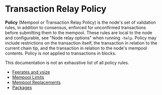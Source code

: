 # Transaction Relay Policy

**Policy** (Mempool or Transaction Relay Policy) is the node's set of validation rules, in addition
to consensus, enforced for unconfirmed transactions before submitting them to the mempool. These
rules are local to the node and configurable, see "Node relay options" when running `-help`.
Policy may include restrictions on the transaction itself, the transaction
in relation to the current chain tip, and the transaction in relation to the node's mempool
contents. Policy is *not* applied to transactions in blocks.

This documentation is not an exhaustive list of all policy rules.

- [Feerates and vsize](feerates-and-vsize.md)
- [Mempool Limits](mempool-limits.md)
- [Mempool Replacements](mempool-replacements.md)
- [Packages](packages.md)

